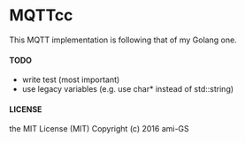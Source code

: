 # MQTTcc

This MQTT implementation is following that of my Golang one.

#### TODO
* write test (most important)
* use legacy variables (e.g. use char* instead of std::string)

#### LICENSE
the MIT License (MIT) Copyright (c) 2016 ami-GS